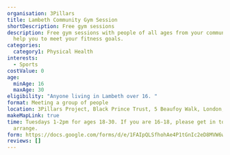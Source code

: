 ```yaml
---
organisation: 3Pillars
title: Lambeth Community Gym Session
shortDescription: Free gym sessions
description: Free gym sessions with people of all ages from your community to
  help you to meet your fitness goals.
categories:
  category1: Physical Health
interests:
  - Sports
costValue: 0
age:
  minAge: 16
  maxAge: 30
eligibility: "Anyone living in Lambeth over 16. "
format: Meeting a group of people
location: 3Pillars Project, Black Prince Trust, 5 Beaufoy Walk, London, SE11 6AA
makeMapLink: true
time: Tuesdays 1-2pm for ages 18-30. If you are 16-18, please get in touch to
  arrange.
form: https://docs.google.com/forms/d/e/1FAIpQLSfhohAe4P1tGnIc2eD8MVW6wwCNRAB69uFeNpW1WlyIq3wBuQ/viewform
reviews: []
---
```

